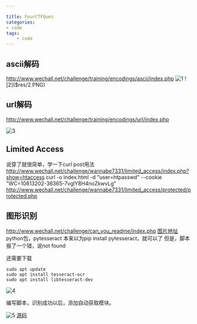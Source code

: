 ```yaml
---

title: FourCTFQues
categories:
- code
tags: 
    - code
---
```

## ascii解码
http://www.wechall.net/challenge/training/encodings/ascii/index.php
![1]($res/1.PNG)
![2]($res/2.PNG)

## url解码
http://www.wechall.net/challenge/training/encodings/url/index.php

![3]($res/3.PNG)

## Limited Access
说穿了就很简单，学一下curl post用法
http://www.wechall.net/challenge/wannabe7331/limited_access/index.php?show=htaccess
curl -o index.html -d "user=htpasswd" --cookie "WC=10813202-36365-7vglY8H4noZkwvLg" http://www.wechall.net/challenge/wannabe7331/limited_access/protected/protected.php

## 图形识别 
http://www.wechall.net/challenge/can_you_readme/index.php
[图片地址](http://www.wechall.net/challenge/can_you_readme/gimme.php)
python包，pytesseract
本来以为pip install pytesseract，就可以了
但是，脚本报了一个错，说not found

还需要下载
```
sudo apt update
sudo apt install tesseract-ocr
sudo apt install libtesseract-dev
```
![4]($res/4.PNG)

编写脚本，识别成功以后，添加自动获取模块。

![5]($res/5.PNG) 
[源码](https://github.com/Whale3070/ctf-coding/blob/master/CanYouReadMe.py)
